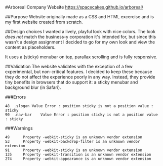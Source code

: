 #Arboreal Company Website
https://spacecakes.github.io/arboreal/

##Purpose
Website originally made as a CSS and HTML excercise and is my first website created from scratch.

##Design choices
I wanted a lively, playful look with nice colors. The look *does not* match the business-y corporation it's intended for, but since this wasn't a design assignment I decided to go for my own look and view the content as placeholders.

It uses a (sticky) menubar on top, parallax scrolling and is fully responsive. 

##Validation
The website validates with the exception of a few experimental, but non-critical features. I decided to keep these because they do not affect the experience poorly in any way. Instead, they provide tiny benefits in browsers that do support it: a sticky menubar and background blur (in Safari).

###Errors
```
48	.slogan	Value Error : position sticky is not a position value : sticky
90	.nav-bar	Value Error : position sticky is not a position value : sticky
```

###Warnings
```
49		Property -webkit-sticky is an unknown vendor extension
53		Property -webkit-backdrop-filter is an unknown vendor extension
91		Property -webkit-sticky is an unknown vendor extension
135		Property -webkit-transition is an unknown vendor extension
274		Property -webkit-appearance is an unknown vendor extension
```